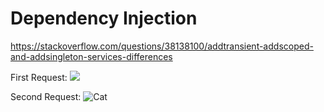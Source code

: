 # Dependency Injection

https://stackoverflow.com/questions/38138100/addtransient-addscoped-and-addsingleton-services-differences

First Request:
<img src="https://prnt.sc/nr18hw"/>

Second Request:
![Cat](https://prnt.sc/nr18qg)
